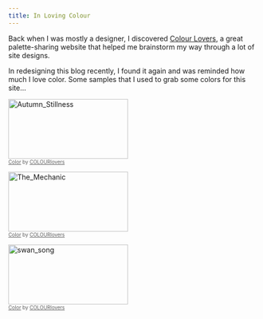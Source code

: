 ```yaml
---
title: In Loving Colour
---
```


Back when I was mostly a designer, I discovered [Colour Lovers](http://www.colourlovers.com), a great palette-sharing website that helped me brainstorm my way through a lot of site designs.

In redesigning this blog recently, I found it again and was reminded how much I love color. Some samples that I used to grab some colors for this site...

<a href="http://www.colourlovers.com/palette/593228/Autumn_Stillness?widths=1" target="_blank"><img src="http://www.colourlovers.com/images/badges/pw/593/593228_Autumn_Stillness.png" style="width: 240px; height: 120px; border: 0 none;" alt="Autumn_Stillness" /></a><br /><span style="font-size: 10px; color: #5e5e5e;"><a href="http://www.colourlovers.com/color" target="_blank" style="font-size: 10px; color: #5e5e5e;">Color</a> by <a href="http://www.colourlovers.com/" target="_blank" style="font-size: 10px; color: #5e5e5e;">COLOURlovers</a></span>

<a href="http://www.colourlovers.com/palette/839853/The_Mechanic?widths=1" target="_blank"><img src="http://www.colourlovers.com/images/badges/pw/839/839853_The_Mechanic.png" style="width: 240px; height: 120px; border: 0 none;" alt="The_Mechanic" /></a><br /><span style="font-size: 10px; color: #5e5e5e;"><a href="http://www.colourlovers.com/color" target="_blank" style="font-size: 10px; color: #5e5e5e;">Color</a> by <a href="http://www.colourlovers.com/" target="_blank" style="font-size: 10px; color: #5e5e5e;">COLOURlovers</a></span>

<a href="http://www.colourlovers.com/palette/4345290/swan_song?widths=1" target="_blank"><img src="http://www.colourlovers.com/images/badges/pw/4345/4345290_swan_song.png" style="width: 240px; height: 120px; border: 0 none;" alt="swan_song" /></a><br /><span style="font-size: 10px; color: #5e5e5e;"><a href="http://www.colourlovers.com/color" target="_blank" style="font-size: 10px; color: #5e5e5e;">Color</a> by <a href="http://www.colourlovers.com/" target="_blank" style="font-size: 10px; color: #5e5e5e;">COLOURlovers</a></span>

